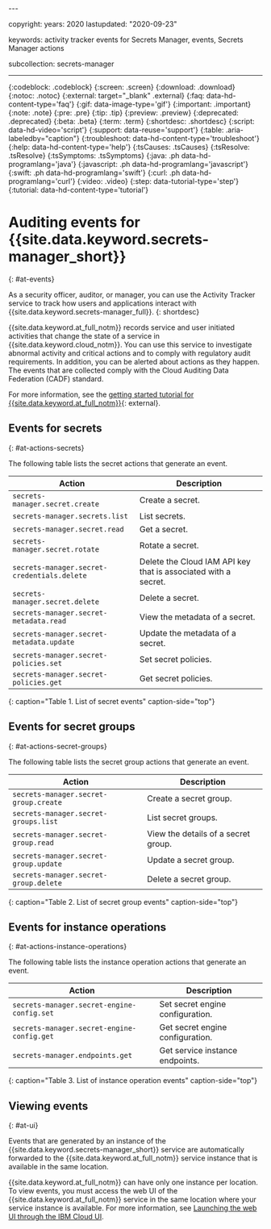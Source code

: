 <staging>---

copyright:
  years: 2020
lastupdated: "2020-09-23"

keywords: activity tracker events for Secrets Manager, events, Secrets Manager actions

subcollection: secrets-manager

---

{:codeblock: .codeblock}
{:screen: .screen}
{:download: .download}
{:notoc: .notoc}
{:external: target="_blank" .external}
{:faq: data-hd-content-type='faq'}
{:gif: data-image-type='gif'}
{:important: .important}
{:note: .note}
{:pre: .pre}
{:tip: .tip}
{:preview: .preview}
{:deprecated: .deprecated}
{:beta: .beta}
{:term: .term}
{:shortdesc: .shortdesc}
{:script: data-hd-video='script'}
{:support: data-reuse='support'}
{:table: .aria-labeledby="caption"}
{:troubleshoot: data-hd-content-type='troubleshoot'}
{:help: data-hd-content-type='help'}
{:tsCauses: .tsCauses}
{:tsResolve: .tsResolve}
{:tsSymptoms: .tsSymptoms}
{:java: .ph data-hd-programlang='java'}
{:javascript: .ph data-hd-programlang='javascript'}
{:swift: .ph data-hd-programlang='swift'}
{:curl: .ph data-hd-programlang='curl'}
{:video: .video}
{:step: data-tutorial-type='step'}
{:tutorial: data-hd-content-type='tutorial'}

# Auditing events for {{site.data.keyword.secrets-manager_short}}
{: #at-events}

As a security officer, auditor, or manager, you can use the Activity Tracker service to track how users and applications interact with {{site.data.keyword.secrets-manager_full}}.
{: shortdesc}

{{site.data.keyword.at_full_notm}} records service and user initiated activities that change the state of a service in {{site.data.keyword.cloud_notm}}. You can use this service to investigate abnormal activity and critical actions and to comply with regulatory audit requirements. In addition, you can be alerted about actions as they happen. The events that are collected comply with the Cloud Auditing Data Federation (CADF) standard.

For more information, see the [getting started tutorial for {{site.data.keyword.at_full_notm}}](/docs/Activity-Tracker-with-LogDNA?topic=Activity-Tracker-with-LogDNA-getting-started){: external}.

## Events for secrets
{: #at-actions-secrets}

The following table lists the secret actions that generate an event.

| Action                                    | Description                                  | 
|-------------------------------------------|----------------------------------------------|
| `secrets-manager.secret.create`            | Create a secret.                              |
| `secrets-manager.secrets.list`              | List secrets.                                 |
| `secrets-manager.secret.read`               | Get a secret.                 |
| `secrets-manager.secret.rotate`             | Rotate a secret.             |
| `secrets-manager.secret-credentials.delete` | Delete the Cloud IAM API key that is associated with a secret. |
| `secrets-manager.secret.delete`             | Delete a secret.                              |
| `secrets-manager.secret-metadata.read`      | View the metadata of a secret.               |
| `secrets-manager.secret-metadata.update`    | Update the metadata of a secret.             |
| `secrets-manager.secret-policies.set`       | Set secret policies.                          |
| `secrets-manager.secret-policies.get`       | Get secret policies.                          |
{: caption="Table 1. List of secret events" caption-side="top"}


## Events for secret groups
{: #at-actions-secret-groups}

The following table lists the secret group actions that generate an event.

| Action                              | Description                        | 
|-------------------------------------|------------------------------------|
| `secrets-manager.secret-group.create` | Create a secret group.              |
| `secrets-manager.secret-groups.list`  | List secret groups.                 |
| `secrets-manager.secret-group.read`   | View the details of a secret group. |
| `secrets-manager.secret-group.update` | Update a secret group.              |
| `secrets-manager.secret-group.delete` | Delete a secret group.              |
{: caption="Table 2. List of secret group events" caption-side="top"}


## Events for instance operations
{: #at-actions-instance-operations}

The following table lists the instance operation actions that generate an event.

| Action                                   | Description                        | 
|------------------------------------------|------------------------------------|
| `secrets-manager.secret-engine-config.set` | Set secret engine configuration.    |
| `secrets-manager.secret-engine-config.get` | Get secret engine configuration.    |
| `secrets-manager.endpoints.get`            | Get service instance endpoints.     |
{: caption="Table 3. List of instance operation events" caption-side="top"}

## Viewing events
{: #at-ui}

 



Events that are generated by an instance of the {{site.data.keyword.secrets-manager_short}} service are automatically forwarded to the {{site.data.keyword.at_full_notm}} service instance that is available in the same location.

{{site.data.keyword.at_full_notm}} can have only one instance per location. To view events, you must access the web UI of the {{site.data.keyword.at_full_notm}} service in the same location where your service instance is available. For more information, see [Launching the web UI through the IBM Cloud UI](/docs/Activity-Tracker-with-LogDNA?topic=Activity-Tracker-with-LogDNA-launch#launch_cloud_ui).




